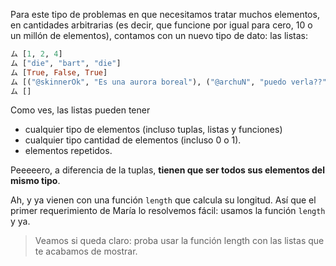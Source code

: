 Para este tipo de problemas en que necesitamos tratar muchos elementos, en cantidades arbitrarias (es decir, que funcione por igual para cero, 10 o un millón de elementos), contamos con un nuevo tipo de dato: las listas:

```haskell
ム [1, 2, 4]
ム ["die", "bart", "die"]
ム [True, False, True]
ム [("@skinnerOk", "Es una aurora boreal"), ("@archuN", "puedo verla??"), ("@skinnerOk", "no")]
ム []

```

Como ves, las listas pueden tener 

  * cualquier tipo de elementos (incluso tuplas, listas y funciones)
  * cualquier tipo cantidad de elementos (incluso 0 o 1). 
  * elementos repetidos.

Peeeeero, a diferencia de la tuplas, **tienen que ser todos sus elementos del mismo tipo**. 

Ah, y ya vienen con una función `length` que calcula su longitud. Así que el primer requerimiento de María lo resolvemos fácil: usamos la función `length` y ya. 

> Veamos si queda claro: proba usar la función length con las listas que te acabamos de mostrar. 
